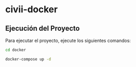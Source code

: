 # civii-docker

## Ejecución del Proyecto

Para ejecutar el proyecto, ejecute los siguientes comandos:

```sh
cd docker
```

```sh
docker-compose up -d
```